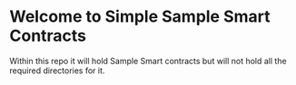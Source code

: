 




# Welcome to Simple Sample Smart Contracts

Within this repo it will hold Sample Smart contracts but will not hold all the required directories for it.
